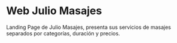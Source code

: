 # Web Julio Masajes

Landing Page de Julio Masajes, presenta sus servicios de masajes separados por categorías, duración y precios.
